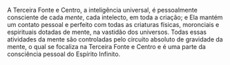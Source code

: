 ﻿A Terceira Fonte e Centro, a inteligência universal, é pessoalmente consciente de cada <I>mente</I>, cada intelecto, em toda a criação; e Ela mantém um contato pessoal e perfeito com todas as criaturas físicas, moronciais e espirituais dotadas de mente, na vastidão dos universos. Todas essas atividades da mente são controladas pelo circuito absoluto de gravidade da mente, o qual se focaliza na Terceira Fonte e Centro e é uma parte da consciência pessoal do Espírito  Infinito.